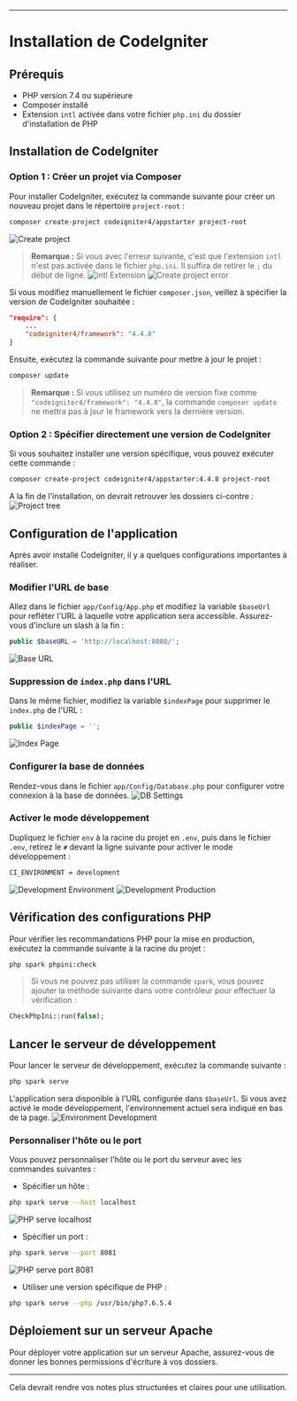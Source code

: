 
---

# Installation de CodeIgniter

## Prérequis

- PHP version 7.4 ou supérieure
- Composer installé
- Extension `intl` activée dans votre fichier `php.ini` du dossier d'installation de PHP



## Installation de CodeIgniter

### Option 1 : Créer un projet via Composer

Pour installer CodeIgniter, exécutez la commande suivante pour créer un nouveau projet dans le répertoire `project-root` :

```bash
composer create-project codeigniter4/appstarter project-root
```
![Create project](./img/composer_create-project.png)

> **Remarque :** Si vous avec l'erreur suivante, c'est que l'extension `intl` n'est pas activée dans le fichier `php.ini`. Il suffira de retirer le `;` du début de ligne.
![intl Extension](./img/intl-extension.png)
![Create project error](./img/composer_create-project_error.png)



Si vous modifiez manuellement le fichier `composer.json`, veillez à spécifier la version de CodeIgniter souhaitée :

```json
"require": {
    ...
    "codeigniter4/framework": "4.4.8"
}
```

Ensuite, exécutez la commande suivante pour mettre à jour le projet :

```bash
composer update
```

> **Remarque :** Si vous utilisez un numéro de version fixe comme `"codeigniter4/framework": "4.4.8"`, la commande `composer update` ne mettra pas à jour le framework vers la dernière version.

### Option 2 : Spécifier directement une version de CodeIgniter

Si vous souhaitez installer une version spécifique, vous pouvez exécuter cette commande :

```bash
composer create-project codeigniter4/appstarter:4.4.8 project-root
```


A la fin de l'installation, on devrait retrouver les dossiers ci-contre :
![Project tree](./img/tree.png)

## Configuration de l'application

Après avoir installé CodeIgniter, il y a quelques configurations importantes à réaliser.

### Modifier l'URL de base

Allez dans le fichier `app/Config/App.php` et modifiez la variable `$baseUrl` pour refléter l'URL à laquelle votre application sera accessible. Assurez-vous d'inclure un slash à la fin :

```php
public $baseURL = 'http://localhost:8080/';
```
![Base URL](./img/base_url.png)

### Suppression de `index.php` dans l'URL

Dans le même fichier, modifiez la variable `$indexPage` pour supprimer le `index.php` de l'URL :

```php
public $indexPage = '';
```
![Index Page](./img/indexpage.png)

### Configurer la base de données

Rendez-vous dans le fichier `app/Config/Database.php` pour configurer votre connexion à la base de données.
![DB Settings](./img/settings_db.png)

### Activer le mode développement

Dupliquez le fichier `env` à la racine du projet en `.env`, puis dans le fichier `.env`, retirez le `#` devant la ligne suivante pour activer le mode développement :

```bash
CI_ENVIRONMENT = development
```
![Development Environment](./img/environment_development.png)
![Development Production](./img/environment_production.png)

## Vérification des configurations PHP

Pour vérifier les recommandations PHP pour la mise en production, exécutez la commande suivante à la racine du projet :

```bash
php spark phpini:check
```

> Si vous ne pouvez pas utiliser la commande `spark`, vous pouvez ajouter la méthode suivante dans votre contrôleur pour effectuer la vérification :

```php
CheckPhpIni::run(false);
```

## Lancer le serveur de développement

Pour lancer le serveur de développement, exécutez la commande suivante :

```bash
php spark serve
```

L'application sera disponible à l'URL configurée dans `$baseUrl`. Si vous avez activé le mode développement, l'environnement actuel sera indiqué en bas de la page.
![Environment Development](./img/display_development-environment.png)

### Personnaliser l'hôte ou le port

Vous pouvez personnaliser l'hôte ou le port du serveur avec les commandes suivantes :

- Spécifier un hôte :

```bash
php spark serve --host localhost
```
![PHP serve localhost](./img/php_serve_localhost.png)

- Spécifier un port :

```bash
php spark serve --port 8081
```
![PHP serve port 8081](./img/php_serve_port-8081.png)

- Utiliser une version spécifique de PHP :

```bash
php spark serve --php /usr/bin/php7.6.5.4
```

## Déploiement sur un serveur Apache

Pour déployer votre application sur un serveur Apache, assurez-vous de donner les bonnes permissions d'écriture à vos dossiers.

---

Cela devrait rendre vos notes plus structurées et claires pour une utilisation.